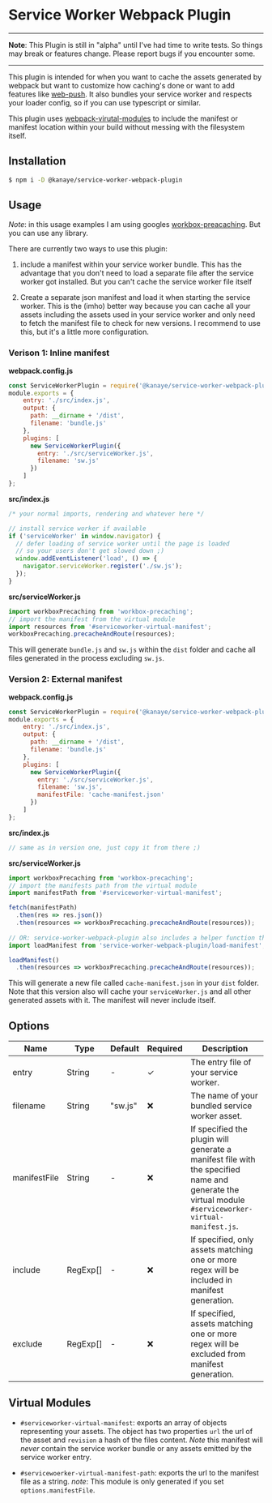 # Service Worker Webpack Plugin
---
**Note**: This Plugin is still in "alpha" until I've had time to write tests. So things may break or features change. Please report bugs if you encounter some.

---

This plugin is intended for when you want to cache the assets generated by webpack but want to customize how caching's done or want to add features like [web-push](https://developer.mozilla.org/en-US/docs/Web/API/Push_API).
It also bundles your service worker and respects your loader config, so if you can use typescript or similar.

This plugin uses [webpack-virutal-modules](https://github.com/sysgears/webpack-virtual-modules) to include the manifest or manifest location within your build without messing with the filesystem itself.

## Installation
```bash
$ npm i -D @kanaye/service-worker-webpack-plugin
```
## Usage
*Note*: in this usage examples I am using googles [workbox-preacaching](https://www.npmjs.com/package/workbox-precaching).
But you can use any library.

There are currently two ways to use this plugin:
1. include a manifest within your service worker bundle.
   This has the advantage that you don't need to load a separate file after the service worker got installed. But you can't cache the service worker file itself
 
1. Create a separate json manifest and load it when starting the service worker.
   This is the (imho) better way because you can cache all your assets including the assets used in your service worker and only need to fetch the manifest file to check for new versions. I recommend to use this, but it's a little more configuration.

### Verison 1: Inline manifest
**webpack.config.js**
```js
const ServiceWorkerPlugin = require('@kanaye/service-worker-webpack-plugin');
module.exports = {
    entry: './src/index.js',
    output: {
      path: __dirname + '/dist',
      filename: 'bundle.js'
    },
    plugins: [
      new ServiceWorkerPlugin({
        entry: './src/serviceWorker.js',
        filename: 'sw.js'
      })
    ]
};
```
**src/index.js**
```js
/* your normal imports, rendering and whatever here */

// install service worker if available
if ('serviceWorker' in window.navigator) {
  // defer loading of service worker until the page is loaded 
  // so your users don't get slowed down ;)
  window.addEventListener('load', () => {
    navigator.serviceWorker.register('./sw.js');
  });
}
```

**src/serviceWorker.js**
```js
import workboxPrecaching from 'workbox-precaching';
// import the manifest from the virtual module
import resources from '#serviceworker-virtual-manifest';
workboxPrecaching.precacheAndRoute(resources);
```

This will generate `bundle.js` and `sw.js`  within the `dist` folder and cache all files generated in the process excluding `sw.js`.

### Version 2: External manifest
**webpack.config.js**
```js
const ServiceWorkerPlugin = require('@kanaye/service-worker-webpack-plugin');
module.exports = {
    entry: './src/index.js',
    output: {
      path: __dirname + '/dist',
      filename: 'bundle.js'
    },
    plugins: [
      new ServiceWorkerPlugin({
        entry: './src/serviceWorker.js',
        filename: 'sw.js',
        manifestFile: 'cache-manifest.json'
      })
    ]
};
```

**src/index.js**
```js
// same as in version one, just copy it from there ;)
```

**src/serviceWorker.js**
```js
import workboxPrecaching from 'workbox-precaching';
// import the manifests path from the virtual module
import manifestPath from '#serviceworker-virtual-manifest';

fetch(manifestPath)
  .then(res => res.json())
  .then(resources => workboxPrecaching.precacheAndRoute(resources));
  
// OR: service-worker-webpack-plugin also includes a helper function that fetches the generated manifest for you.
import loadManifest from 'service-worker-webpack-plugin/load-manifest';

loadManifest()
  .then(resources => workboxPrecaching.precacheAndRoute(resources));
```

This will generate a new file called `cache-manifest.json` in your `dist` folder.
Note that this version also will cache your `serviceWorker.js` and all other generated assets with it. The manifest will never include itself.

## Options
 Name | Type | Default | Required | Description
 ---- | ---- | ------- | -------- | -----------
 entry | String | - | ✓ | The entry file of your service worker.
 filename | String | "sw.js" | ❌ | The name of your bundled service worker asset.
 manifestFile | String | - | ❌| If specified the plugin will generate a manifest file with the specified name and generate the virtual module `#serviceworker-virtual-manifest.js`.
 include | RegExp[] | - | ❌ | If specified, only assets matching one or more regex will be included in manifest generation.
 exclude | RegExp[] | - | ❌ | If specified, assets matching one or more regex will be excluded from manifest generation.
## Virtual Modules
* `#serviceworker-virtual-manifest`: 
exports an array of objects representing your assets.
The object has two properties `url` the url of the asset and `revision` a hash of the files content. *Note* this manifest will *never* contain the service worker bundle or any assets emitted by the service worker entry.

* `#servicewoerker-virtual-manifest-path`:
exports the url to the manifest file as a string. *note*: This module is only generated if you set `options.manifestFile`. 
